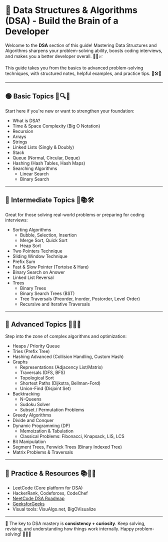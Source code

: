 # 📘 Data Structures & Algorithms (DSA) - Build the Brain of a Developer

Welcome to the **DSA** section of this guide! Mastering Data Structures and Algorithms sharpens your problem-solving ability, boosts coding interviews, and makes you a better developer overall. 🧠💡📈

This guide takes you from the basics to advanced problem-solving techniques, with structured notes, helpful examples, and practice tips. 🧩🛠️🚀

---

## 🟢 Basic Topics 🧠🔍📘

Start here if you're new or want to strengthen your foundation:

- What is DSA?
- Time & Space Complexity (Big O Notation)
- Recursion
- Arrays
- Strings
- Linked Lists (Singly & Doubly)
- Stack
- Queue (Normal, Circular, Deque)
- Hashing (Hash Tables, Hash Maps)
- Searching Algorithms
  - Linear Search
  - Binary Search

---

## 🔵 Intermediate Topics 🧩📚🛠️

Great for those solving real-world problems or preparing for coding interviews:

- Sorting Algorithms
  - Bubble, Selection, Insertion
  - Merge Sort, Quick Sort
  - Heap Sort
- Two Pointers Technique
- Sliding Window Technique
- Prefix Sum
- Fast & Slow Pointer (Tortoise & Hare)
- Binary Search on Answer
- Linked List Reversal
- Trees
  - Binary Trees
  - Binary Search Trees (BST)
  - Tree Traversals (Preorder, Inorder, Postorder, Level Order)
  - Recursive and Iterative Traversals

---

## 🔴 Advanced Topics 🧪🧬🧠

Step into the zone of complex algorithms and optimization:

- Heaps / Priority Queue
- Tries (Prefix Tree)
- Hashing Advanced (Collision Handling, Custom Hash)
- Graphs
  - Representations (Adjacency List/Matrix)
  - Traversals (DFS, BFS)
  - Topological Sort
  - Shortest Paths (Dijkstra, Bellman-Ford)
  - Union-Find (Disjoint Set)
- Backtracking
  - N-Queens
  - Sudoku Solver
  - Subset / Permutation Problems
- Greedy Algorithms
- Divide and Conquer
- Dynamic Programming (DP)
  - Memoization & Tabulation
  - Classical Problems: Fibonacci, Knapsack, LIS, LCS
- Bit Manipulation
- Segment Trees, Fenwick Trees (Binary Indexed Tree)
- Matrix Problems & Traversals

---

## 🧪 Practice & Resources 📚🧠💡

- LeetCode (Core platform for DSA)
- HackerRank, Codeforces, CodeChef
- [NeetCode DSA Roadmap](https://neetcode.io/)
- [GeeksforGeeks](https://www.geeksforgeeks.org/)
- Visual tools: VisuAlgo.net, BigOVisualize

---

📌 The key to DSA mastery is **consistency + curiosity**. Keep solving, revising, and understanding how things work internally. Happy problem-solving! 🧠🚀✨